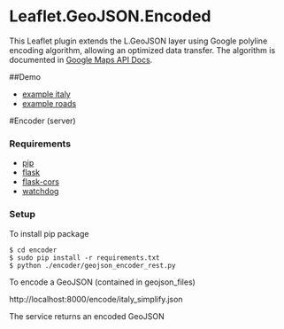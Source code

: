 # Leaflet.GeoJSON.Encoded

This Leaflet plugin extends the L.GeoJSON layer using Google polyline encoding algorithm, allowing an optimized data transfer.
The algorithm is documented in [Google Maps API Docs](https://developers.google.com/maps/documentation/utilities/polylinealgorithm).

##Demo
- [example italy](examples/italy.html)
- [example roads](examples/roads.html)

#Encoder (server)

### Requirements
- [pip](https://pip.pypa.io/en/latest/installing.html)
- [flask](http://flask.pocoo.org/)
- [flask-cors](http://flask-cors.readthedocs.org/en/latest/)
- [watchdog](https://pypi.python.org/pypi/watchdog)

### Setup

To install pip package

```
$ cd encoder
$ sudo pip install -r requirements.txt
$ python ./encoder/geojson_encoder_rest.py
```

To encode a GeoJSON (contained in geojson_files)

http://localhost:8000/encode/italy_simplify.json

The service returns an encoded GeoJSON
